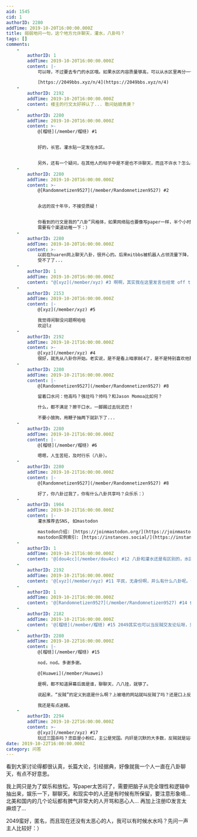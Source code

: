 ```yaml
---
aid: 1545
cid: 1
authorID: 2280
addTime: 2019-10-20T16:00:00.000Z
title: 弱弱地问一句，这个地方允许聊天，灌水，八卦吗？
tags: []
comments:
    -
        authorID: 1
        addTime: 2019-10-20T16:00:00.000Z
        content: |-
            可以呀，不过要去专门的水区哦。如果水区内容质量够高，可以从水区里再分一个树洞区或者叫闲聊区。

            [https://2049bbs.xyz/n/4](https://2049bbs.xyz/n/4)
    -
        authorID: 2192
        addTime: 2019-10-20T16:00:00.000Z
        content: 楼主的行文太好辨认了... 敢问姑娘贵庚？
    -
        authorID: 2280
        addTime: 2019-10-20T16:00:00.000Z
        content: >-
            @[榴梿](/member/榴梿) #1


            好的，长官。灌水贴一定发在水区。


            另外，还有一个疑问，在其他人的帖子中是不是也不许聊天，而且不许水？怎么界定水回帖呢？简短的？离题的？反问的？言之无物的？循环论证的？偷换概念的？还是其他的？
    -
        authorID: 2280
        addTime: 2019-10-20T16:00:00.000Z
        content: >-
            @[Randomnetizen9527](/member/Randomnetizen9527) #2


            永远的双十年华，不接受质疑！


            你看到的行文是我的“八卦”风格体，如果网络贴也要像写paper一样，半个小时精雕细琢憋出来两句话，太累了，我会发疯嘀...
            需要有个渠道幼稚一下：）
    -
        authorID: 2280
        addTime: 2019-10-20T16:00:00.000Z
        content: >-
            以前在huaren网上聊天八卦，很开心的。后来mitbbs被机器人占领流量下降，一群猥琐账号没人吵架都跑到huaren骚扰，搞得乌烟瘴气...
            受不了了...
    -
        authorID: 1
        addTime: 2019-10-20T16:00:00.000Z
        content: "@[xyz](/member/xyz) #3 啊啊，其实我在这里发言也经常 off the topic 或者不知不觉就讲起八卦了……\n\n王小波：\n\n\\> 我活在世上，无非想要明白些道理，遇见些有趣的事。倘能如我所愿，我的一生就算成功。  \n\\> 不断地学习和追求，这可是人生在世最有趣地事啊，要把这件趣事从生活中去掉，倒不如把我给阉了。\n\n只要有趣，就都可以啦，这里又不是联合国大会\U0001F643️"
    -
        authorID: 2153
        addTime: 2019-10-20T16:00:00.000Z
        content: |-
            @[xyz](/member/xyz) #5

            我觉得闲聊没问题啊哈哈  
            欢迎lz
    -
        authorID: 2192
        addTime: 2019-10-21T16:00:00.000Z
        content: >-
            @[xyz](/member/xyz) #4
            很好，就先从八卦你开始。老实说，是不是看上咱家BE4了，是不是特别喜欢他那么小狼狗的感觉。啧啧啧，老实交代，我们都看出来了。
    -
        authorID: 2280
        addTime: 2019-10-21T16:00:00.000Z
        content: |-
            @[Randomnetizen9527](/member/Randomnetizen9527) #8

            留着口水问：他高吗？强壮吗？帅吗？和Jason Momoa比如何？

            什么，都不满足？擦干口水，一脚踢过去玩泥巴！

            不要小狼狗，用鞭子抽两下就趴下了...
    -
        authorID: 2280
        addTime: 2019-10-21T16:00:00.000Z
        content: |-
            @[榴梿](/member/榴梿) #6

            嗯嗯，人生苦短，及时行乐（八卦）。
    -
        authorID: 2280
        addTime: 2019-10-21T16:00:00.000Z
        content: |-
            @[Randomnetizen9527](/member/Randomnetizen9527) #8

            好了，你八卦过我了，你有什么八卦共享吗？众乐乐：）
    -
        authorID: 1904
        addTime: 2019-10-21T16:00:00.000Z
        content: |-
            灌水推荐去SNS, 如mastodon

            mastodon介绍: [https://joinmastodon.org/](https://joinmastodon.org/)  
            mastodon实例索引: [https://instances.social/](https://instances.social/)
    -
        authorID: 1
        addTime: 2019-10-21T16:00:00.000Z
        content: '@[dou4cc](/member/dou4cc) #12 八卦和灌水还是有区别的，水区可以不受任何限制'
    -
        authorID: 2192
        addTime: 2019-10-21T16:00:00.000Z
        content: '@[xyz](/member/xyz) #11 平民，无身份啊，并么有什么八卦呢。话说，姑娘你让我有种久违的心动感觉呢，做我的女人吧。'
    -
        authorID: 1
        addTime: 2019-10-21T16:00:00.000Z
        content: '@[Randomnetizen9527](/member/Randomnetizen9527) #14 你这有骚扰嫌疑，警告一次。'
    -
        authorID: 2182
        addTime: 2019-10-21T16:00:00.000Z
        content: '@[榴梿](/member/榴梿) #15 2049其实也可以当反贼交友论坛呀，只是有个缺点——交到的很有可能是熊猫（指国宝） :)'
    -
        authorID: 2280
        addTime: 2019-10-22T16:00:00.000Z
        content: |-
            @[榴梿](/member/榴梿) #15

            nod，nod。多谢多谢。

            @[Huawei](/member/Huawei)

            是啊，都不知道屏幕后面是谁，聊聊天，八八挂，就够了。

            说起来，“反贼”的定义到底是什么啊？上被墙的网站就叫反贼了吗？还是口上反共的叫反贼？行动上反共的？

            我还是有点迷糊。
    -
        authorID: 2294
        addTime: 2019-10-22T16:00:00.000Z
        content: >-
            @[xyz](/member/xyz) #17
            玩过三国杀吗？忠臣是小粉红，主公是党国。内奸是沉默的大多数，反贼就是站在党国对立面的那些人。
date: 2019-10-22T16:00:00.000Z
category: 问答
---
```


看到大家讨论得都很认真，长篇大论，引经据典，好像就我一个人一直在八卦聊天，有点不好意思。

我上网只是为了娱乐和放松，写paper太苦闷了，需要把脑子从完全理性和逻辑中抽出来，娱乐一下，聊聊天。和现实中的人还是有时候有所保留，要注意形象嘀... 北美和国内的几个论坛都有脾气非常大的人开骂和恶心人... 再加上注册ID发言太麻烦了...

2049蛮好，匿名，而且现在还没有太恶心的人，我可以有时候水水吗？先问一声主人比较好：）
